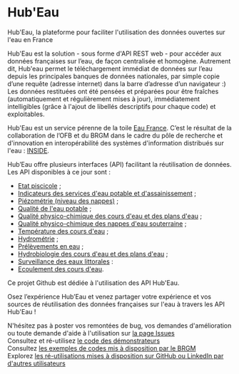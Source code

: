 # Hub'Eau
Hub'Eau, la plateforme pour faciliter l'utilisation des données ouvertes sur l'eau en France

Hub'Eau est la solution - sous forme d'API REST web - pour accéder aux données françaises sur l’eau, de façon centralisée et homogène. Autrement dit, Hub'eau permet le téléchargement immédiat de données sur l’eau depuis les principales banques de données nationales, par simple copie d’une requête (adresse internet) dans la barre d’adresse d’un navigateur :)
Les données restituées ont été pensées et préparées pour être fraîches (automatiquement et régulièrement mises à jour), immédiatement intelligibles (grâce à l'ajout de libellés descriptifs pour chaque code) et exploitables.

Hub'Eau est un service pérenne de la toile [Eau France](https://www.eaufrance.fr/). C’est le résultat de la collaboration de l’OFB et du BRGM dans le cadre du pôle de recherche et d'innovation en interopérabilité des systèmes d'information distribués sur l'eau : [INSIDE](http://www.pole-inside.fr/fr). 

Hub’Eau offre plusieurs interfaces (API) facilitant la réutilisation de données. Les API disponibles à ce jour sont :

* [Etat piscicole](http://hubeau.eaufrance.fr/page/api-poisson) ;
* [Indicateurs des services d'eau potable et d'assainissement](https://hubeau.eaufrance.fr/page/api-indicateurs-services) ;
* [Piézométrie (niveau des nappes)](http://hubeau.eaufrance.fr/page/api-piezometrie) ;
* [Qualité de l'eau potable](https://hubeau.eaufrance.fr/page/api-qualite-eau-potable) ;
* [Qualité physico-chimique des cours d'eau et des plans d'eau](http://hubeau.eaufrance.fr/page/api-qualite-cours-deau) ;
* [Qualité physico-chimique des nappes d'eau souterraine](http://hubeau.eaufrance.fr/page/api-qualite-nappes-deau-souterraines) ;
* [Température des cours d'eau](http://hubeau.eaufrance.fr/page/api-temperature-continu) ;
* [Hydrométrie](http://hubeau.eaufrance.fr/page/api-hydrometrie) ;
* [Prélèvements en eau](https://hubeau.eaufrance.fr/page/api-prelevements-eau) ;
* [Hydrobiologie des cours d'eau et des plans d'eau](https://hubeau.eaufrance.fr/page/api-hydrobiologie) ;
* [Surveillance des eaux littorales](https://hubeau.eaufrance.fr/page/api-surveillance-littoral) :
* [Ecoulement des cours d'eau](https://hubeau.eaufrance.fr/page/api-ecoulement).

Ce projet Github est dédiée à l'utilisation des API Hub'Eau.

Osez l’expérience Hub’Eau et venez partager votre expérience et vos sources de réutilisation des données françaises sur l'eau à travers les API Hub'Eau ! 
  
N'hésitez pas à poster vos remontées de bug, vos demandes d'amélioration ou toute demande d'aide à l'utilisation sur [la page Issues](https://github.com/BRGM/hubeau/issues)  
Consultez et ré-utilisez [le code des démonstrateurs](https://github.com/BRGM/hubeau/tree/master/demonstrateurs)  
Consultez [les exemples de codes mis à disposition par le BRGM](https://github.com/BRGM/hubeau/tree/master/code_examples)  
Explorez [les ré-utilisations mises à disposition sur GitHub ou LinkedIn par d'autres utilisateurs](https://github.com/BRGM/hubeau/tree/master/re-utilisations)
 

